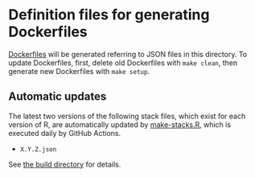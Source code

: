 # Definition files for generating Dockerfiles

[Dockerfiles](../dockerfiles) will be generated referring to JSON files in this directory. To update Dockerfiles, first, delete old Dockerfiles with `make clean`, then generate new Dockerfiles with `make setup`.

## Automatic updates

The latest two versions of the following stack files, which exist for each version of R, are automatically updated by [make-stacks.R](../build/make-stacks.R), which is executed daily by GitHub Actions.

- `X.Y.Z.json`

See [the build directory](../build) for details.
